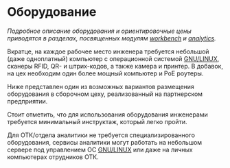 # Оборудование

*Подробное описание оборудования и ориентировочные цены приводятся в разделах, посвященных модулям 
[workbench](../developer/workbench-and-components.md) и [analytics](../developer/analytics-workbench.md).*

Вкратце, на каждое рабочее место инженера требуется небольшой (даже одноплатный) компьютер с операционной системой 
[GNU/LINUX](https://www.gnu.org/), сканеры RFID, QR- и штрих-кодов, а также камера и принтер. 
В добавок, на цех необходим один более мощный компьютер и PoE роутеры.

Ниже представлен один из возможных вариантов размещения оборудования в сборочном цеху, реализованный на партнерском предприятии.

[//]: # (TODO)

[//]: # (- Кейс эндостарс. Схема от Ивана)

Стоит отметить, что для использования оборудования инженерами требуется минимальный инструктаж, который легко пройти.

Для ОТК/отдела аналитики не требуется специализированного оборудования, сервисы аналитики могут работать на небольшом сервере 
под управлением ОС [GNU/LINUX](https://www.gnu.org/) или даже на личных компьютерах отрудников ОТК.

